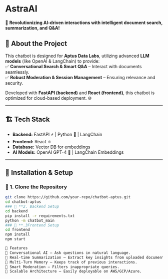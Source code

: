 # **AstraAI**  

🚀 **Revolutionizing AI-driven interactions with intelligent document search, summarization, and Q&A!**  

## 📌 **About the Project**  
This chatbot is designed for **Aptus Data Labs**, utilizing advanced **LLM models** (like OpenAI & LangChain) to provide:  
✅ **Conversational Search & Smart Q&A** – Interact with documents seamlessly.    
✅ **Robust Moderation & Session Management** – Ensuring relevance and security.  

Developed with **FastAPI (backend)** and **React (frontend)**, this chatbot is optimized for cloud-based deployment. 🌐  

---

## 🏗 **Tech Stack**
- **Backend:** FastAPI ⚡ | Python 🐍 | LangChain  
- **Frontend:** React ⚛️   
- **Database:** Vector DB for embeddings  
- **AI Models:** OpenAI GPT-4 🚀 | LangChain Embeddings  

---

## 🔧 **Installation & Setup**
### 🔹 **1. Clone the Repository**
```sh
git clone https://github.com/your-repo/chatbot-aptus.git
cd chatbot-aptus
### 🔹 **2. Backend Setup
cd backend
pip install -r requirements.txt
python -m chatbot_main
### 🔹 **.3Frontend Setup
cd frontend
npm install
npm start

🚀 Features
🔹 Conversational AI – Ask questions in natural language.
🔹 Real-time Summarization – Extract key insights from uploaded documents.
🔹 Multi-Turn Memory – Keeps track of previous interactions.
🔹 Smart Moderation – Filters inappropriate queries.
🔹 Scalable Architecture – Easily deployable on AWS/GCP/Azure.
